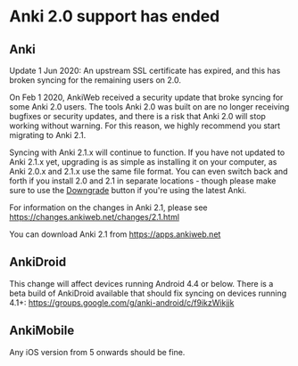 # Anki 2.0 support has ended

<h2>Anki</h2>

Update 1 Jun 2020: An upstream SSL certificate has expired, and this has broken syncing for the remaining users on 2.0. 

On Feb 1 2020, AnkiWeb received a security update that broke syncing for some Anki 2.0 users. The tools Anki 2.0 was built on are no longer receiving bugfixes or security updates, and there is a risk that Anki 2.0 will stop working without warning. For this reason, we highly recommend you start migrating to Anki 2.1.

Syncing with Anki 2.1.x will continue to function. If you have not updated to Anki 2.1.x yet, upgrading is as simple as installing it on your computer, as Anki 2.0.x and 2.1.x use the same file format. You can even switch back and forth if you install 2.0 and 2.1 in separate locations - though please make sure to use the [Downgrade](https://changes.ankiweb.net) button if you're using the latest Anki.

For information on the changes in Anki 2.1, please see <https://changes.ankiweb.net/changes/2.1.html>

You can download Anki 2.1 from <https://apps.ankiweb.net>

<h2>AnkiDroid</h2>

This change will affect devices running Android 4.4 or below. There is a beta build of AnkiDroid available that should fix syncing on devices running 4.1+: <https://groups.google.com/g/anki-android/c/f9ikzWikjjk>

<h2>AnkiMobile</h2>

Any iOS version from 5 onwards should be fine.